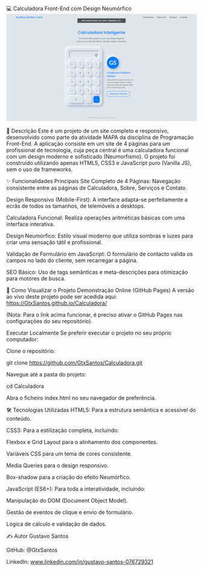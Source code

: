 💻 Calculadora Front-End com Design Neumórfico
![Screenshot do Projeto](imagens/screenshot-projeto.png)

📄 Descrição
Este é um projeto de um site completo e responsivo, desenvolvido como parte da atividade MAPA da disciplina de Programação Front-End. A aplicação consiste em um site de 4 páginas para um profissional de tecnologia, cuja peça central é uma calculadora funcional com um design moderno e sofisticado (Neumorfismo). O projeto foi construído utilizando apenas HTML5, CSS3 e JavaScript puro (Vanilla JS), sem o uso de frameworks.

✨ Funcionalidades Principais
Site Completo de 4 Páginas: Navegação consistente entre as páginas de Calculadora, Sobre, Serviços e Contato.

Design Responsivo (Mobile-First): A interface adapta-se perfeitamente a ecrãs de todos os tamanhos, de telemóveis a desktops.

Calculadora Funcional: Realiza operações aritméticas básicas com uma interface interativa.

Design Neumórfico: Estilo visual moderno que utiliza sombras e luzes para criar uma sensação tátil e profissional.

Validação de Formulário em JavaScript: O formulário de contacto valida os campos no lado do cliente, sem recarregar a página.

SEO Básico: Uso de tags semânticas e meta-descrições para otimização para motores de busca.

🚀 Como Visualizar o Projeto
Demonstração Online (GitHub Pages)
A versão ao vivo deste projeto pode ser acedida aqui: https://GtxSantos.github.io/Calculadora/

(Nota: Para o link acima funcionar, é preciso ativar o GitHub Pages nas configurações do seu repositório).

Executar Localmente
Se preferir executar o projeto no seu próprio computador:

Clone o repositório:

git clone https://github.com/GtxSantos/Calculadora.git


Navegue até a pasta do projeto:

cd Calculadora


Abra o ficheiro index.html no seu navegador de preferência.

🛠️ Tecnologias Utilizadas
HTML5: Para a estrutura semântica e acessível do conteúdo.

CSS3: Para a estilização completa, incluindo:

Flexbox e Grid Layout para o alinhamento dos componentes.

Variáveis CSS para um tema de cores consistente.

Media Queries para o design responsivo.

Box-shadow para a criação do efeito Neumórfico.

JavaScript (ES6+): Para toda a interatividade, incluindo:

Manipulação do DOM (Document Object Model).

Gestão de eventos de clique e envio de formulário.

Lógica de cálculo e validação de dados.

✍️ Autor
Gustavo Santos

GitHub: @GtxSantos

LinkedIn: www.linkedin.com/in/gustavo-santos-076729321